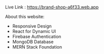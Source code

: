 Live Link : https://brand-shop-a6f33.web.app

About this website:
  * Responsive Design
  * React for Dynamic UI
  * Firebase Authentication
  * MongoDB Database
  * MERN Stack Foundation
